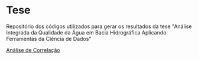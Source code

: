# Tese
Repositório dos códigos utilizados para gerar os resultados da tese "Análise Integrada da Qualidade da Água em Bacia Hidrográfica Aplicando Ferramentas da Ciência de Dados"

[Análise de Correlação](https://hidaiane.github.io/Tese/correlacao.html)
